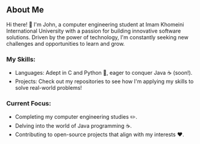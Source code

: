 ## About Me
Hi there! 👋 I'm John, a computer engineering student at Imam Khomeini International University with a passion for building innovative software solutions. Driven by the power of technology, I'm constantly seeking new challenges and opportunities to learn and grow.

### My Skills:

- Languages: Adept in C and Python 🐍, eager to conquer Java ☕ (soon!).
- Projects: Check out my repositories to see how I'm applying my skills to solve real-world problems!

### Current Focus:

- Completing my computer engineering studies ✏️.
- Delving into the world of Java programming ☕.
- Contributing to open-source projects that align with my interests ❤️.
